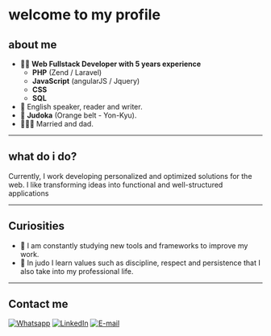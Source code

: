 # welcome to my profile

## about me
- 🧑‍💻 **Web Fullstack Developer with 5 years experience**
  - **PHP** (Zend / Laravel)
  - **JavaScript** (angularJS / Jquery)
  - **CSS**
  - **SQL**
- 🎯 English speaker, reader and writer.
- 🥋 **Judoka** (Orange belt - Yon-Kyu).
- 👨‍👩‍👦 Married and dad.

---

## what do i do?
Currently, I work developing personalized and optimized solutions for the web. I like transforming ideas into functional and well-structured applications

---

## Curiosities
- 🌱 I am constantly studying new tools and frameworks to improve my work.
- 🥋 In judo I learn values ​​such as discipline, respect and persistence that I also take into my professional life.

---

## Contact me
[![Whatsapp](https://img.shields.io/badge/WhatsApp-25D366?style=for-the-badge&logo=whatsapp&logoColor=white)](https://wa.me/+5514998522092)
[![LinkedIn](https://img.shields.io/badge/-LinkedIn-blue?style=flat&logo=Linkedin&logoColor=white)](https://www.linkedin.com/in/luis-gustavo-rubio-89a7ab200/)
[![E-mail](https://img.shields.io/badge/-Email-c14438?style=flat&logo=Gmail&logoColor=white)](mailto:rubioluisgustavo@gmail.com)
